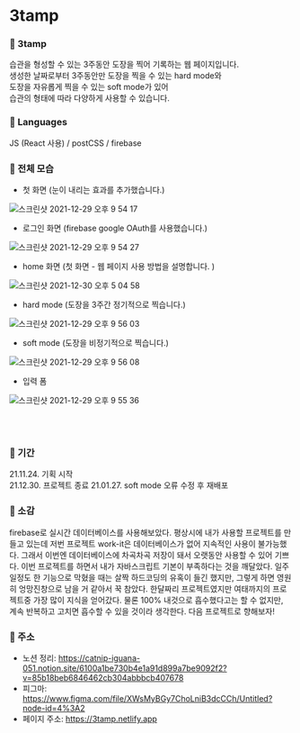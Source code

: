 # 3tamp

### 🐻 3tamp

습관을 형성할 수 있는 3주동안 도장을 찍어 기록하는 웹 페이지입니다. <br>
생성한 날짜로부터 3주동안만 도장을 찍을 수 있는 hard mode와 <br>
도장을 자유롭게 찍을 수 있는 soft mode가 있어 <br>
습관의 형태에 따라 다양하게 사용할 수 있습니다. <br>

### 🐻 Languages

JS (React 사용) / postCSS / firebase

### 🐻 전체 모습

- 첫 화면 (눈이 내리는 효과를 추가했습니다.)

![스크린샷 2021-12-29 오후 9 54 17](https://user-images.githubusercontent.com/80464961/147664557-f2e5d98a-354a-435c-92cf-e2edb9c60079.png)

- 로그인 화면 (firebase google OAuth를 사용했습니다.)

![스크린샷 2021-12-29 오후 9 54 27](https://user-images.githubusercontent.com/80464961/147664674-61a77533-2132-4d6f-bb0e-2e80b614117a.png)

- home 화면 (첫 화면 - 웹 페이지 사용 방법을 설명합니다. )

![스크린샷 2021-12-30 오후 5 04 58](https://user-images.githubusercontent.com/80464961/147733049-0989a174-d7de-471c-91c5-16121a11feb9.png)

- hard mode (도장을 3주간 정기적으로 찍습니다.)

![스크린샷 2021-12-29 오후 9 56 03](https://user-images.githubusercontent.com/80464961/147664806-0d77f56f-a17e-4bd6-b558-a0c4c56630fe.png)

- soft mode (도장을 비정기적으로 찍습니다.)

![스크린샷 2021-12-29 오후 9 56 08](https://user-images.githubusercontent.com/80464961/147664918-283389fa-3d05-4d88-abe9-8a9a7c2d3f46.png)

- 입력 폼

![스크린샷 2021-12-29 오후 9 55 36](https://user-images.githubusercontent.com/80464961/147664988-0bf72eca-b40e-4ac9-82be-3936534c7804.png)

<br>
<br>

### 🐻 기간

21.11.24. 기획 시작 <br>
21.12.30. 프로젝트 종료
21.01.27. soft mode 오류 수정 후 재배포

### 🐻 소감

firebase로 실시간 데이터베이스를 사용해보았다. 평상시에 내가 사용할 프로젝트를 만들고 있는데 저번 프로젝트 work-it은 데이터베이스가 없어 지속적인 사용이 불가능했다. 그래서 이번엔 데이터베이스에 차곡차곡 저장이 돼서 오랫동안 사용할 수 있어 기쁘다. 이번 프로젝트를 하면서 내가 자바스크립트 기본이 부족하다는 것을 깨달았다. 일주일정도 한 기능으로 막혔을 때는 살짝 하드코딩의 유혹이 들긴 했지만, 그렇게 하면 영원히 엉망진창으로 남을 거 같아서 꾹 참았다. 한달짜리 프로젝트였지만 여태까지의 프로젝트중 가장 많이 지식을 얻어갔다. 물론 100% 내것으로 흡수했다고는 할 수 없지만, 계속 반복하고 고치면 흡수할 수 있을 것이라 생각한다. 다음 프로젝트로 향해보자!

### 🐻 주소

- 노션 정리: https://catnip-iguana-051.notion.site/6100a1be730b4e1a91d899a7be9092f2?v=85b18beb6846462cb304abbbcb407678
- 피그마: https://www.figma.com/file/XWsMyBGy7ChoLniB3dcCCh/Untitled?node-id=4%3A2
- 페이지 주소: https://3tamp.netlify.app
